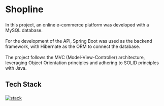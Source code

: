 <h1 align="left">Shopline</h1>

###

<p align="left">In this project, an online e-commerce platform was developed with a MySQL database.<br><br>For the development of the API, Spring Boot was used as the backend framework, with Hibernate as the ORM to connect the database.<br><br>The project follows the MVC (Model-View-Controller) architecture, leveraging Object Orientation principles and adhering to SOLID principles with Java.</p>

###

<h2 align="left">Tech Stack</h2>

###

[![stack](https://skillicons.dev/icons?i=java,spring,hibernate&theme=dark&height=120)](https://skillicons.dev)
